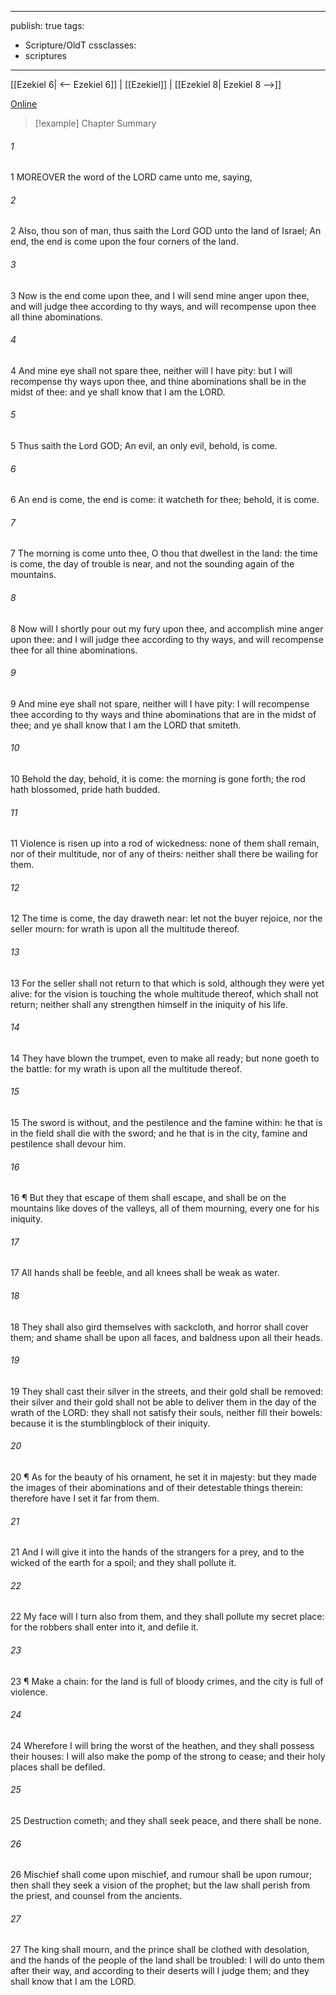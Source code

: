 

---
publish: true
tags:
  - Scripture/OldT
cssclasses:
  - scriptures
---
[[Ezekiel 6| <-- Ezekiel 6]] | [[Ezekiel]] | [[Ezekiel 8| Ezekiel 8 -->]]

[Online](https://churchofjesuschrist.org/study/scriptures/ot/ezek/7?lang=eng)

>[!example] Chapter Summary
>
###### 1
1 MOREOVER the word of the LORD came unto me, saying,
###### 2
2 Also, thou son of man, thus saith the Lord GOD unto the land of Israel; An end, the end is come upon the four corners of the land.
###### 3
3 Now is the end come upon thee, and I will send mine anger upon thee, and will judge thee according to thy ways, and will recompense upon thee all thine abominations.
###### 4
4 And mine eye shall not spare thee, neither will I have pity: but I will recompense thy ways upon thee, and thine abominations shall be in the midst of thee: and ye shall know that I am the LORD.
###### 5
5 Thus saith the Lord GOD; An evil, an only evil, behold, is come.
###### 6
6 An end is come, the end is come: it watcheth for thee; behold, it is come.
###### 7
7 The morning is come unto thee, O thou that dwellest in the land: the time is come, the day of trouble is near, and not the sounding again of the mountains.
###### 8
8 Now will I shortly pour out my fury upon thee, and accomplish mine anger upon thee: and I will judge thee according to thy ways, and will recompense thee for all thine abominations.
###### 9
9 And mine eye shall not spare, neither will I have pity: I will recompense thee according to thy ways and thine abominations that are in the midst of thee; and ye shall know that I am the LORD that smiteth.
###### 10
10 Behold the day, behold, it is come: the morning is gone forth; the rod hath blossomed, pride hath budded.
###### 11
11 Violence is risen up into a rod of wickedness: none of them shall remain, nor of their multitude, nor of any of theirs: neither shall there be wailing for them.
###### 12
12 The time is come, the day draweth near: let not the buyer rejoice, nor the seller mourn: for wrath is upon all the multitude thereof.
###### 13
13 For the seller shall not return to that which is sold, although they were yet alive: for the vision is touching the whole multitude thereof, which shall not return; neither shall any strengthen himself in the iniquity of his life.
###### 14
14 They have blown the trumpet, even to make all ready; but none goeth to the battle: for my wrath is upon all the multitude thereof.
###### 15
15 The sword is without, and the pestilence and the famine within: he that is in the field shall die with the sword; and he that is in the city, famine and pestilence shall devour him.
###### 16
16 ¶ But they that escape of them shall escape, and shall be on the mountains like doves of the valleys, all of them mourning, every one for his iniquity.
###### 17
17 All hands shall be feeble, and all knees shall be weak as water.
###### 18
18 They shall also gird themselves with sackcloth, and horror shall cover them; and shame shall be upon all faces, and baldness upon all their heads.
###### 19
19 They shall cast their silver in the streets, and their gold shall be removed: their silver and their gold shall not be able to deliver them in the day of the wrath of the LORD: they shall not satisfy their souls, neither fill their bowels: because it is the stumblingblock of their iniquity.
###### 20
20 ¶ As for the beauty of his ornament, he set it in majesty: but they made the images of their abominations and of their detestable things therein: therefore have I set it far from them.
###### 21
21 And I will give it into the hands of the strangers for a prey, and to the wicked of the earth for a spoil; and they shall pollute it.
###### 22
22 My face will I turn also from them, and they shall pollute my secret place: for the robbers shall enter into it, and defile it.
###### 23
23 ¶ Make a chain: for the land is full of bloody crimes, and the city is full of violence.
###### 24
24 Wherefore I will bring the worst of the heathen, and they shall possess their houses: I will also make the pomp of the strong to cease; and their holy places shall be defiled.
###### 25
25 Destruction cometh; and they shall seek peace, and there shall be none.
###### 26
26 Mischief shall come upon mischief, and rumour shall be upon rumour; then shall they seek a vision of the prophet; but the law shall perish from the priest, and counsel from the ancients.
###### 27
27 The king shall mourn, and the prince shall be clothed with desolation, and the hands of the people of the land shall be troubled: I will do unto them after their way, and according to their deserts will I judge them; and they shall know that I am the LORD.



